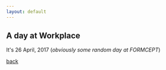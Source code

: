 ```yaml
---
layout: default
---
```


## A day at Workplace

It's 26 April, 2017 (*obviously some random day at FORMCEPT*)



[back](./)

